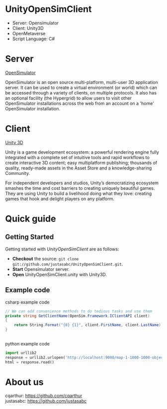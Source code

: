 UnityOpenSimClient
==================
* Server: Opensimulator
* Client: Unity3D 
* OpenMetaverse
* Script Language: C#


# Server

[OpenSimulator](http://opensimulator.org/wiki/Main_Page) 

OpenSimulator is an open source multi-platform, multi-user 3D application server. It can be used to create a virtual environment (or world) which can be accessed through a variety of clients, on multiple protocols. It also has an optional facility (the Hypergrid) to allow users to visit other OpenSimulator installations across the web from an account on a 'home' OpenSimulator installation.

# Client

[Unity 3D](http://unity3d.com/)

Unity is a game development ecosystem: a powerful rendering engine fully integrated with a complete set of intuitive tools and rapid workflows to create interactive 3D content; easy multiplatform publishing; thousands of quality, ready-made assets in the Asset Store and a knowledge-sharing Community.

For independent developers and studios, Unity’s democratizing ecosystem smashes the time and cost barriers to creating uniquely beautiful games. They are using Unity to build a livelihood doing what they love: creating games that hook and delight players on any platform.

#  Quick guide

## Getting Started
Getting started with *UnityOpenSimClient* are as follows:
* **Checkout** the source: `git clone git://github.com/justasabc/UnityOpenSimClient.git`.
* **Start** Opensimulator server.
* **Open** UnityOpenSimClient.unity with Unity3D.


## Example code
csharp example code
``` csharp
// We can add convenience methods to do tedious tasks and use them
private string GetClientName(OpenSim.Framework.IClientAPI client)
{
    return String.Format("{0} {1}", client.FirstName, client.LastName);
}
        
```

python example code
```python
import urllib2
response = urllib2.urlopen('http://localhost:9000/map-1-1000-1000-objects.jpg')
html = response.read()
```

# About us
cqarthur: https://github.com/cqarthur  
justasabc: https://github.com/justasabc
